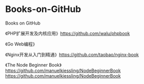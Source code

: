 Books-on-GitHub
===============

Books on GitHub

《PHP扩展开发及内核应用》https://github.com/walu/phpbook


《Go Web编程》

《Nginx开发从入门到精通》https://github.com/taobao/nginx-book

《The Node Beginner Book》https://github.com/manuelkiessling/NodeBeginnerBook
https://github.com/manuelkiessling/NodeBeginnerBook
